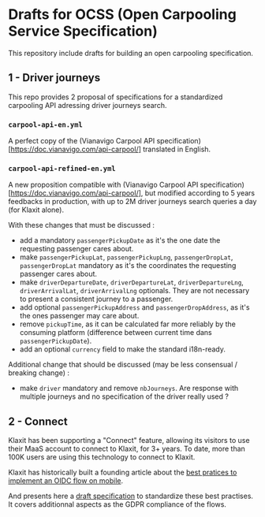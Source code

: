 # Drafts for OCSS (Open Carpooling Service Specification)

This repository include drafts for building an open carpooling specification.

## 1 - Driver journeys

This repo provides 2 proposal of specifications for a standardized carpooling
API adressing driver journeys search.

### `carpool-api-en.yml`
A perfect copy of the (Vianavigo Carpool API specification)[https://doc.vianavigo.com/api-carpool/] translated in English.

### `carpool-api-refined-en.yml`

A new proposition compatible with (Vianavigo Carpool API specification)[https://doc.vianavigo.com/api-carpool/], but modified according to 5 years feedbacks in production, with up to 2M driver journeys search queries a day (for Klaxit alone).

With these changes that must be discussed :
- add a mandatory `passengerPickupDate` as it's the one date the requesting passenger cares about.
- make `passengerPickupLat`, `passengerPickupLng`, `passengerDropLat`, `passengerDropLat` mandatory as it's the coordinates the requesting passenger cares about.
- make `driverDepartureDate`, `driverDepartureLat`, `driverDepartureLng`, `driverArrivalLat`, `driverArrivalLng` optionals. They are not necessary to present a consistent journey to a passenger.
- add optional `passengerPickupAddress` and `passengerDropAddress`, as it's the ones passenger may care about.
- remove `pickupTime`, as it can be calculated far more reliably by the consuming platform (difference between current time dans `passengerPickupDate`).
- add an optional `currency` field to make the standard i18n-ready.

Additional change that should be discussed (may be less consensual / breaking change) :
- make `driver` mandatory and remove `nbJourneys`. Are response with multiple journeys and no specification of the driver really used ?

## 2 - Connect

Klaxit has been supporting a "Connect" feature, allowing its visitors to use
their MaaS account to connect to Klaxit, for 3+ years. To date, more than
100K users are using this technology to connect to Klaxit.

Klaxit has historically built a founding article about the [best pratices to implement an OIDC flow on mobile](https://medium.com/klaxit-techblog/openid-connect-for-mobile-apps-fcce3ec3472).

And presents here a [draft specification](connect-specification.md) to standardize
these best practises. It covers additionnal aspects as the GDPR compliance of the flows.

